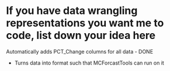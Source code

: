 # If you have data wrangling representations you want me to code, list down your idea here
Automatically adds PCT_Change columns for all data - DONE
* Turns data into format such that MCForcastTools can run on it